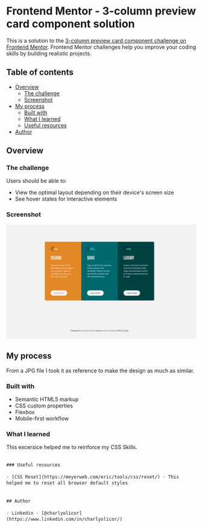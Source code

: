 # Frontend Mentor - 3-column preview card component solution

This is a solution to the [3-column preview card component challenge on Frontend Mentor](https://www.frontendmentor.io/challenges/3column-preview-card-component-pH92eAR2-). Frontend Mentor challenges help you improve your coding skills by building realistic projects. 

## Table of contents

- [Overview](#overview)
  - [The challenge](#the-challenge)
  - [Screenshot](#screenshot)
- [My process](#my-process)
  - [Built with](#built-with)
  - [What I learned](#what-i-learned)
  - [Useful resources](#useful-resources)
- [Author](#author)

## Overview

### The challenge

Users should be able to:

- View the optimal layout depending on their device's screen size
- See hover states for interactive elements

### Screenshot

![sreenshot](https://github.com/caryan57/3-column-component/blob/main/images/screenshot.png)

## My process

From a JPG file I took it as reference to make the design as much as similar.

### Built with

- Semantic HTML5 markup
- CSS custom properties
- Flexbox
- Mobile-first workflow

### What I learned

This excersice helped me to reinforce my CSS Skills.

```

### Useful resources

- [CSS Reset](https://meyerweb.com/eric/tools/css/reset/) - This helped me to reset all browser default styles


## Author

- Linkedin - [@charlyolicor](https://www.linkedin.com/in/charlyolicor/)
